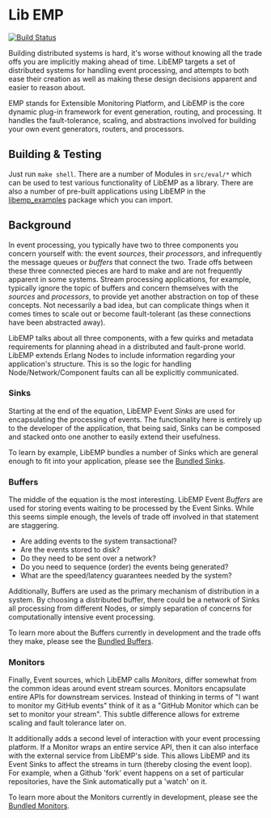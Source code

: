 # Lib EMP #

[![Build Status](https://travis-ci.org/dstar4138/libemp.svg?branch=master)](https://travis-ci.org/dstar4138/libemp)

Building distributed systems is hard, it's worse without knowing all the trade 
offs you are implicitly making ahead of time. LibEMP targets a set of
distributed systems for handling event processing, and attempts to both ease
their creation as well as making these design decisions apparent and easier to
reason about.

EMP stands for Extensible Monitoring Platform, and LibEMP is the core dynamic
plug-in framework for event generation, routing, and processing. It handles the
fault-tolerance, scaling, and abstractions involved for building your own event
generators, routers, and processors.

## Building & Testing ##

Just run `make shell`. 
There are a number of Modules in `src/eval/*` which can be used
to test various functionality of LibEMP as a library. 
There are also a number of pre-built applications using LibEMP in the
[libemp_examples](https://github.com/dstar4138/libemp_examples/)
package which you can import.

## Background ##

In event processing, you typically have two to three components you concern 
yourself with: the event _sources_, their _processors_, and infrequently the 
message queues or _buffers_ that connect the two. Trade offs between these three
connected pieces are hard to make and are not frequently apparent in some 
systems. Stream processing applications, for example, typically ignore the 
topic of buffers and concern themselves with the _sources_ and _processors_, 
to provide yet another abstraction on top of these concepts. Not necessarily a 
bad idea, but can complicate things when it comes times to scale out or become
fault-tolerant (as these connections have been abstracted away).

LibEMP talks about all three components, with a few quirks and metadata
requirements for planning ahead in a distributed and fault-prone world. LibEMP
extends Erlang Nodes to include information regarding your application's 
structure. This is so the logic for handling Node/Network/Component faults can 
all be explicitly communicated.

### Sinks ###

Starting at the end of the equation, LibEMP Event _Sinks_ are used for 
encapsulating the processing of events. The functionality here is entirely up to
the developer of the application, that being said, Sinks can be composed and
stacked onto one another to easily extend their usefulness.

To learn by example, LibEMP bundles a number of Sinks which are general enough
to fit into your application, please see the
[Bundled Sinks](https://github.com/dstar4138/libemp/tree/develop/src/sinks).

### Buffers ###

The middle of the equation is the most interesting. LibEMP Event _Buffers_ are 
used for storing events waiting to be processed by the Event Sinks. While this
seems simple enough, the levels of trade off involved in that statement are
staggering. 

* Are adding events to the system transactional? 
* Are the events stored to disk?
* Do they need to be sent over a network?
* Do you need to sequence (order) the events being generated? 
* What are the speed/latency guarantees needed by the system?

Additionally, Buffers are used as the primary mechanism of distribution in a 
system. By choosing a distributed buffer, there could be a network of Sinks all 
processing from different Nodes, or simply separation of concerns for 
computationally intensive event processing.

To learn more about the Buffers currently in development and the trade offs 
they make, please see the 
[Bundled Buffers](https://github.com/dstar4138/libemp/tree/develop/src/buffers).

### Monitors ###

Finally, Event sources, which LibEMP calls _Monitors_, differ somewhat from the
common ideas around event stream sources. Monitors encapsulate entire APIs for 
downstream services. Instead of thinking in terms of "I want to monitor my 
GitHub events" think of it as a "GitHub Monitor which can be set to monitor 
your stream". This subtle difference allows for extreme scaling and fault 
tolerance later on.

It additionally adds a second level of interaction with your event processing
platform. If a Monitor wraps an entire service API, then it can also interface
with the external service from LibEMP's side. This allows LibEMP and its Event 
Sinks to affect the streams in turn (thereby closing the event loop). For 
example, when a Github 'fork' event happens on a set of particular repositories,
have the Sink automatically put a 'watch' on it.

To learn more about the Monitors currently in development, please see the
[Bundled Monitors](https://github.com/dstar4138/libemp/tree/develop/src/monitors).
